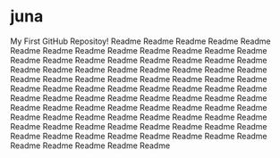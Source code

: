 # juna
My First GitHub Repositoy!
Readme Readme Readme Readme Readme Readme Readme Readme Readme 
Readme Readme Readme Readme Readme Readme Readme Readme Readme
Readme Readme Readme Readme Readme Readme Readme Readme Readme 
Readme Readme Readme Readme Readme Readme Readme Readme Readme 
Readme Readme Readme Readme Readme Readme Readme Readme Readme 
Readme Readme Readme Readme Readme Readme Readme Readme Readme 
Readme Readme Readme Readme Readme Readme Readme Readme Readme 
Readme Readme Readme Readme Readme Readme Readme Readme Readme 
Readme Readme Readme Readme Readme Readme Readme Readme Readme 
Readme Readme Readme Readme Readme Readme Readme Readme Readme 
 
